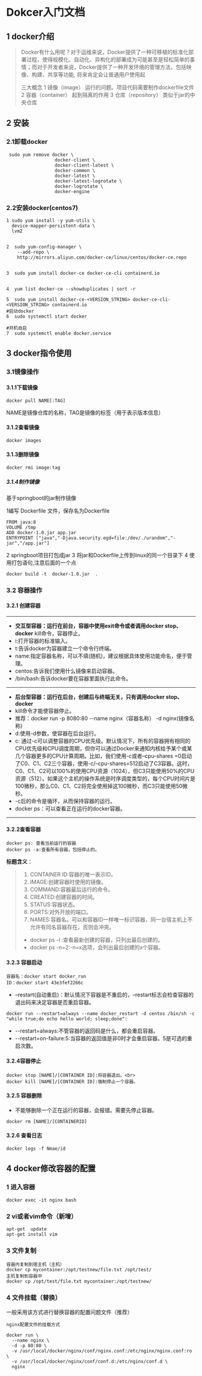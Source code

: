 # Dokcer入门文档

## 1 docker介绍

> Docker有什么用呢？对于运维来说，Docker提供了一种可移植的标准化部署过程，使得规模化、自动化、异构化的部署成为可能甚至是轻松简单的事情；而对于开发者来说，Docker提供了一种开发环境的管理方法，包括映像、构建、共享等功能, 将来肯定会让普通用户使用起 
>
> 三大概念
> 1 镜像（image） 运行的问题。项目代码需要制作dockerfile文件
> 2 容器（container） 起到隔离的作用 
> 3 仓库（repository） 类似于jar的中央仓库

## 2 安装

### 2.1卸载docker

```
 sudo yum remove docker \
                  docker-client \
                  docker-client-latest \
                  docker-common \
                  docker-latest \
                  docker-latest-logrotate \
                  docker-logrotate \
                  docker-engine
```

### 2.2安装docker(centos7)

```
1 sudo yum install -y yum-utils \
  device-mapper-persistent-data \
  lvm2
  

2  sudo yum-config-manager \
    --add-repo \
    http://mirrors.aliyun.com/docker-ce/linux/centos/docker-ce.repo


3  sudo yum install docker-ce docker-ce-cli containerd.io


4  yum list docker-ce --showduplicates | sort -r

5  sudo yum install docker-ce-<VERSION_STRING> docker-ce-cli-<VERSION_STRING> containerd.io
#启动docker
6  sudo systemctl start docker

#开机自启
7  sudo systemctl enable docker.service
```

## 3 docker指令使用

### 3.1镜像操作

#### 3.1.1下载镜像

```
docker pull NAME[:TAG]
```

NAME是镜像仓库的名称，TAG是镜像的标签（用于表示版本信息）

#### 3.1.2查看镜像

```
docker images
```

#### 3.1.3删除镜像

```
docker rmi image:tag
```

##### 3.1.4制作镜像

基于springboot的jar制作镜像

1编写 Dockerfile 文件，保存名为Dockerfile

```
FROM java:8
VOLUME /tmp
ADD docker-1.0.jar app.jar
ENTRYPOINT ["java","-Djava.security.egd=file:/dev/./urandom","-jar","/app.jar"]
```

2 springboot项目打包成jar
3 将jar和Dockerfile上传到linux的同一个目录下
4 使用打包语句,注意后面的一个点 

```
docker build -t  docker-1.0.jar  .
```

### 3.2 容器操作

#### 3.2.1 创建容器

------

- **交互型容器：运行在前台，容器中使用exit命令或者调用docker stop、docker** kill命令，容器停止。
- i:打开容器的标准输入。
- t:告诉docker为容器建立一个命令行终端。
- name:指定容器名称，可以不填(随机)，建议根据具体使用功能命名，便于管理。
- centos:告诉我们使用什么镜像来启动容器。
- /bin/bash:告诉docker要在容器里面执行此命令。

------

- **后台型容器：运行在后台，创建后与终端无关，只有调用docker stop、docker**
- kill命令才能使容器停止。
- 推荐：docker run -p 8080:80 --name nginx（容器名称） -d nginx(镜像名称)
- d:使用-d参数，使容器在后台运行。
- c: 通过-c可以调整容器的CPU优先级。默认情况下，所有的容器拥有相同的CPU优先级和CPU调度周期，但你可以通过Docker来通知内核给予某个或某几个容器更多的CPU计算周期。比如，我们使用-c或者–cpu-shares =0启动了C0、C1、C2三个容器，使用-c/–cpu-shares=512启动了C3容器。这时，C0、C1、C2可以100%的使用CPU资源（1024），但C3只能使用50%的CPU资源（512）。如果这个主机的操作系统是时序调度类型的，每个CPU时间片是100微秒，那么C0、C1、C2将完全使用掉这100微秒，而C3只能使用50微秒。
- -c后的命令是循环，从而保持容器的运行。
- docker ps：可以查看正在运行的docker容器。

------

#### 3.2.2查看容器

```
docker ps: 查看当前运行的容器
docker ps -a:查看所有容器，包括停止的。
```

**标题含义**：

>1. CONTAINER ID:容器的唯一表示ID。
>2. IMAGE:创建容器时使用的镜像。
>3. COMMAND:容器最后运行的命令。
>4. CREATED:创建容器的时间。
>5. STATUS:容器状态。
>6. PORTS:对外开放的端口。
>7. NAMES:容器名。可以和容器ID一样唯一标识容器，同一台宿主机上不允许有同名容器存在，否则会冲突。
>
>- docker ps -l :查看最新创建的容器，只列出最后创建的。
>- docker ps -n=2:-n=x选项，会列出最后创建的x个容器。
>
>

#### 3.2.3 容器启动

```
容器名：docker start docker_run
ID：docker start 43e3fef2266c
```

- –restart(自动重启)：默认情况下容器是不重启的，–restart标志会检查容器的退出码来决定容器是否重启容器。

```
docker run --restart=always --name docker_restart -d centos /bin/sh -c "while true;do echo hello world; sleep;done":
```

- --restart=always:不管容器的返回码是什么，都会重启容器。
- --restart=on-failure:5:当容器的返回值是非0时才会重启容器。5是可选的重启次数。

#### 3.2.4容器停止

```
docker stop [NAME]/[CONTAINER ID]:将容器退出。<br>
docker kill [NAME]/[CONTAINER ID]:强制停止一个容器。
```

#### 3.2.5 容器删除

- 不能够删除一个正在运行的容器，会报错。需要先停止容器。

```
docker rm [NAME]/[CONTAINERID]
```

#### 3.2.6 查看日志

```
docker logs -f Nmae/id
```

## 4 docker修改容器的配置

### 1 进入容器

```
docker exec -it nginx bash
```

### 2 vi或者vim命令（新增）

```shell
apt-get  update
apt-get install vim
```

### 3 文件复制

```
容器内复制到宿主机（主机）
docker cp mycontainer:/opt/testnew/file.txt /opt/test/
主机复制到容器中
docker cp /opt/test/file.txt mycontainer:/opt/testnew/
```

### 4 文件挂载（替换）

一般采用该方式进行替换容器的配置问题文件（推荐）

```shell
nginx配置文件的挂载方式

docker run \
  --name nginx \
  -d -p 80:80 \
  -v /usr/local/docker/nginx/conf/nginx.conf:/etc/nginx/nginx.conf:ro \
  -v /usr/local/docker/nginx/conf/conf.d:/etc/nginx/conf.d \
  nginx
```